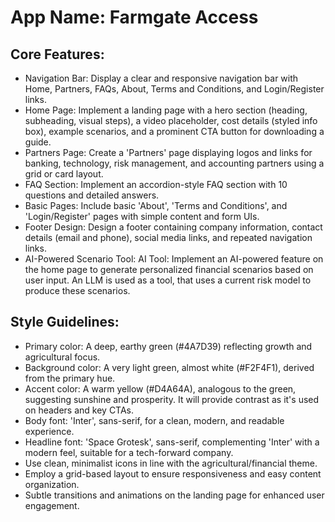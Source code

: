 # **App Name**: Farmgate Access

## Core Features:

- Navigation Bar: Display a clear and responsive navigation bar with Home, Partners, FAQs, About, Terms and Conditions, and Login/Register links.
- Home Page: Implement a landing page with a hero section (heading, subheading, visual steps), a video placeholder, cost details (styled info box), example scenarios, and a prominent CTA button for downloading a guide.
- Partners Page: Create a 'Partners' page displaying logos and links for banking, technology, risk management, and accounting partners using a grid or card layout.
- FAQ Section: Implement an accordion-style FAQ section with 10 questions and detailed answers.
- Basic Pages: Include basic 'About', 'Terms and Conditions', and 'Login/Register' pages with simple content and form UIs.
- Footer Design: Design a footer containing company information, contact details (email and phone), social media links, and repeated navigation links.
- AI-Powered Scenario Tool: AI Tool: Implement an AI-powered feature on the home page to generate personalized financial scenarios based on user input. An LLM is used as a tool, that uses a current risk model to produce these scenarios.

## Style Guidelines:

- Primary color: A deep, earthy green (#4A7D39) reflecting growth and agricultural focus.
- Background color: A very light green, almost white (#F2F4F1), derived from the primary hue.
- Accent color: A warm yellow (#D4A64A), analogous to the green, suggesting sunshine and prosperity. It will provide contrast as it's used on headers and key CTAs.
- Body font: 'Inter', sans-serif, for a clean, modern, and readable experience.
- Headline font: 'Space Grotesk', sans-serif, complementing 'Inter' with a modern feel, suitable for a tech-forward company.
- Use clean, minimalist icons in line with the agricultural/financial theme.
- Employ a grid-based layout to ensure responsiveness and easy content organization.
- Subtle transitions and animations on the landing page for enhanced user engagement.